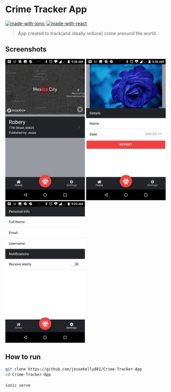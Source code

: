 # Crime Tracker App
[![made-with-ionic](https://img.shields.io/badge/Made%20with-Ionic-1f425f.svg)](https://ionicframework.com) [![made-with-react](https://img.shields.io/badge/Made%20with-React-8b0000.svg)](https://reactjs.org)
> App created to track(and ideally reduce) crime areound the world.

## Screenshots
<img src="./pics/home.png" alt="Home Screen" width="250"> <img src="./pics/report.png" alt="Report Screen" width="250"> <img src="./pics/settings.png" alt="Setting Screen" width="250">

## How to run

```bash
git clone https://github.com/jessekelly881/Crime-Tracker-App
cd Crime-Tracker-App

ionic serve
```
